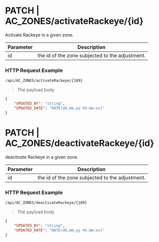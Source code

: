# PATCH | AC_ZONES/activateRackeye/{id}
Activate Rackeye in a given zone.

Parameter | Description
--------- | -----------
id | the id of the zone subjected to the adjustment.

 
### HTTP Request Example
`/api/AC_ZONES/activateRackeye/{189}`  
> The payload body  

```json
{
    "UPDATED_BY": "string",
    "UPDATED_DATE": "DATE(dd,mm,yy hh:mm:ss)"
}
```
# PATCH | AC_ZONES/deactivateRackeye/{id}
deactivate Rackeye in a given zone.

Parameter | Description
--------- | -----------
id | the id of the zone subjected to the adjustment.

 
### HTTP Request Example
`/api/AC_ZONES/deactivateRackeye/{189}`  
> The payload body  

```json
{
    "UPDATED_BY": "string",
    "UPDATED_DATE": "DATE(dd,mm,yy hh:mm:ss)"
}
```